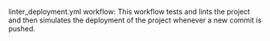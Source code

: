 linter_deployment.yml workflow: This workflow  tests and lints the project and then simulates the deployment of the project whenever a new commit is pushed.
